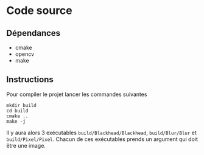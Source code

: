 # Code source

## Dépendances
- cmake
- opencv
- make

## Instructions

Pour compiler le projet lancer les commandes suivantes

```
mkdir build
cd build
cmake ..
make -j
```

Il y aura alors 3 exécutables `build/Blackhead/Blackhead`, `build/Blur/Blur` et `build/Pixel/Pixel`. Chacun de ces exécutables prends un argument qui doit être une image.
